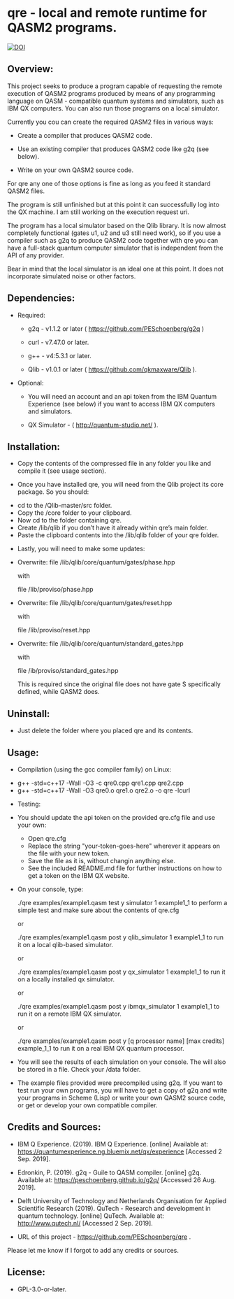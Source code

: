 # qre - local and remote runtime for QASM2 programs.

[![DOI](https://zenodo.org/badge/DOI/10.5281/zenodo.2612792.svg)](https://doi.org/10.5281/zenodo.2612792)


## Overview:

This project seeks to produce a program capable of requesting the remote
execution of QASM2 programs produced by means of any programming language
on QASM - compatible quantum systems and simulators, such as IBM QX
computers. You can also run those programs on a local simulator.


Currently you cou can create the required QASM2 files in various ways:

* Create a compiler that produces QASM2 code.

* Use an existing compiler that produces QASM2 code like g2q (see below).

* Write on your own QASM2 source code.

For qre any one of those options is fine as long as you feed it standard
QASM2 files.

The program is still unfinished but at this point it can successfully log
into the QX machine. I am still working on the execution request uri.

The program has a local simulator based on the Qlib library. It is now almost
completely functional (gates u1, u2 and u3 still need work), so if you use
a compiler such as g2q to produce QASM2 code together with qre you can
have a full-stack quantum computer simulator that is independent from the API
of any provider.

Bear in mind that the local simulator is an ideal one at this point. It does
not incorporate simulated noise or other factors.


## Dependencies:

* Required:

  - g2q - v1.1.2 or later ( https://github.com/PESchoenberg/g2q )

  - curl - v7.47.0 or later.

  - g++ - v4:5.3.1 or later.

  - Qlib - v1.0.1 or later ( https://github.com/qkmaxware/Qlib ).

* Optional:

  - You will need an account and an api token from the IBM Quantum Experience
  (see below) if you want to access IBM QX computers and simulators.

  - QX Simulator - ( http://quantum-studio.net/ ).

## Installation:

* Copy the contents of the compressed file in any folder you like and compile
it (see usage section).

* Once you have installed qre, you will need from the Qlib project its
core package. So you should:
- cd to the /Qlib-master/src folder.
- Copy the /core folder to your clipboard.
- Now cd to the folder containing qre.
- Create /lib/qlib if you don’t have it already within qre’s main folder.
- Paste the clipboard contents into the /lib/qlib folder of your qre folder.

* Lastly, you will need to make some updates:
- Overwrite:
  file /lib/qlib/core/quantum/gates/phase.hpp

  with

  file /lib/proviso/phase.hpp
- Overwrite:
  file /lib/qlib/core/quantum/gates/reset.hpp

  with

  file /lib/proviso/reset.hpp
- Overwrite:
  file /lib/qlib/core/quantum/standard_gates.hpp

  with

  file /ib/proviso/standard_gates.hpp

  This is required since the original file does not have gate S specifically
  defined, while QASM2 does.


## Uninstall:

* Just delete the folder where you placed qre and its contents.


## Usage:

* Compilation (using the gcc compiler family) on Linux:

- g++ -std=c++17 -Wall -O3 -c qre0.cpp qre1.cpp qre2.cpp
- g++ -std=c++17 -Wall -O3 qre0.o qre1.o qre2.o -o qre -lcurl

* Testing:
- You should update the api token on the provided qre.cfg file and use your
own:
  - Open qre.cfg
  - Replace the string "your-token-goes-here" wherever it appears on the file
  with your new token.
  - Save the file as it is, without changin anything else.
  - See the included README.md file for further instructions on how
  to get a token on the IBM QX website.
- On your console, type:

  ./qre examples/example1.qasm test y simulator 1 example1_1 <ENT> to perform
  a simple test and make sure about the contents of qre.cfg

  or

  ./qre examples/example1.qasm post y qlib_simulator 1 example1_1 <ENT> to run it
  on a local qlib-based simulator.

  or

  ./qre examples/example1.qasm post y qx_simulator 1 example1_1 <ENT> to run it
  on a locally installed qx simulator.

  or

  ./qre examples/example1.qasm post y ibmqx_simulator 1 example1_1 <ENT> to run it
  on a remote IBM QX simulator.

  or

  ./qre examples/example1.qasm post y [q processor name] [max credits]
  example_1_1 <ENT> to run it on a real IBM QX quantum processor.

- You will see the results of each simulation on your console. The will also be
stored in a file. Check your /data folder.

- The example files provided were precompiled using g2q. If you want to test run
your own programs, you will have to get a copy of g2q and write your programs
in Scheme (Lisp) or write your own QASM2 source code, or get or develop your
own compatible compiler.


## Credits and Sources:

* IBM Q Experience. (2019). IBM Q Experience. [online] Available at:
https://quantumexperience.ng.bluemix.net/qx/experience [Accessed 2 Sep. 2019].

* Edronkin, P. (2019). g2q - Guile to QASM compiler. [online] g2q. Available at:
https://peschoenberg.github.io/g2q/ [Accessed 26 Aug. 2019].

* Delft University of Technology and Netherlands Organisation for Applied
Scientific Research (2019). QuTech - Research and development in quantum
technology. [online] QuTech. Available at: http://www.qutech.nl/
[Accessed 2 Sep. 2019].

* URL of this project - https://github.com/PESchoenberg/qre .

Please let me know if I forgot to add any credits or sources.


## License:

* GPL-3.0-or-later.


